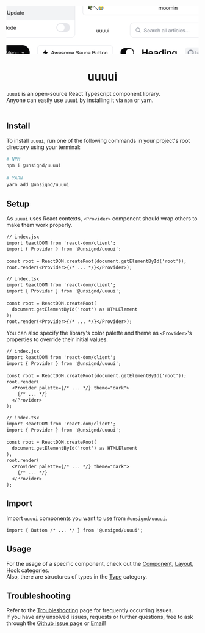 <div align="center">
  
![Banner](https://github.com/unsignd/uuuui/blob/master/public/banner_light.png?raw=true)
# uuuui

</div>

`uuuui` is an open-source React Typescript component library.
<br/>
Anyone can easily use `uuuui` by installing it via `npm` or `yarn`.
<br/>
<br/>

## Install

To install `uuuui`, run one of the following commands in your project's root directory using your terminal:

```bash
# NPM
npm i @unsignd/uuuui

# YARN
yarn add @unsignd/uuuui
```

## Setup

As `uuuui` uses React contexts, `<Provider>` component should wrap others to make them work properly.

```tsx
// index.jsx
import ReactDOM from 'react-dom/client';
import { Provider } from '@unsignd/uuuui';

const root = ReactDOM.createRoot(document.getElementById('root'));
root.render(<Provider>{/* ... */}</Provider>);
```

```tsx
// index.tsx
import ReactDOM from 'react-dom/client';
import { Provider } from '@unsignd/uuuui';

const root = ReactDOM.createRoot(
  document.getElementById('root') as HTMLElement
);
root.render(<Provider>{/* ... */}</Provider>);
```

You can also specify the library's color palette and theme as `<Provider>`'s properties to override their initial values.

```tsx
// index.jsx
import ReactDOM from 'react-dom/client';
import { Provider } from '@unsignd/uuuui';

const root = ReactDOM.createRoot(document.getElementById('root'));
root.render(
  <Provider palette={/* ... */} theme="dark">
    {/* ... */}
  </Provider>
);
```

```tsx
// index.tsx
import ReactDOM from 'react-dom/client';
import { Provider } from '@unsignd/uuuui';

const root = ReactDOM.createRoot(
  document.getElementById('root') as HTMLElement
);
root.render(
  <Provider palette={/* ... */} theme="dark">
    {/* ... */}
  </Provider>
);
```

## Import

Import `uuuui` components you want to use from `@unsignd/uuuui`.

```tsx
import { Button /* ... */ } from '@unsignd/uuuui';
```

## Usage

For the usage of a specific component, check out the [Component](https://uuuui.vercel.app/?path=/docs/component), [Layout](https://uuuui.vercel.app/?path=/docs/layout), [Hook](https://uuuui.vercel.app/?path=/docs/hook) categories.<br />
Also, there are structures of types in the [Type](https://uuuui.vercel.app/?path=/docs/type) category.
<br />

## Troubleshooting

Refer to the [Troubleshooting](https://uuuui.vercel.app/?path=/docs/introduction-troubleshooting--docs) page for frequently occurring issues.<br />
If you have any unsolved issues, requests or further questions, free to ask through the [Github issue page](https://github.com/unsignd/uuuui/issues) or <a href="mailto:junsigndid@gmail.com">Email</a>!
